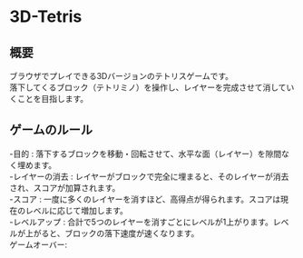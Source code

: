 # 3D-Tetris
## 概要
ブラウザでプレイできる3Dバージョンのテトリスゲームです。\
落下してくるブロック（テトリミノ）を操作し、レイヤーを完成させて消していくことを目指します。

## ゲームのルール
-目的 : 落下するブロックを移動・回転させて、水平な面（レイヤー）を隙間なく埋めます。\
-レイヤーの消去 : レイヤーがブロックで完全に埋まると、そのレイヤーが消去され、スコアが加算されます。\
-スコア : 一度に多くのレイヤーを消すほど、高得点が得られます。スコアは現在のレベルに応じて増加します。\
-レベルアップ : 合計で5つのレイヤーを消すごとにレベルが1上がります。レベルが上がると、ブロックの落下速度が速くなります。\
ゲームオーバー:


